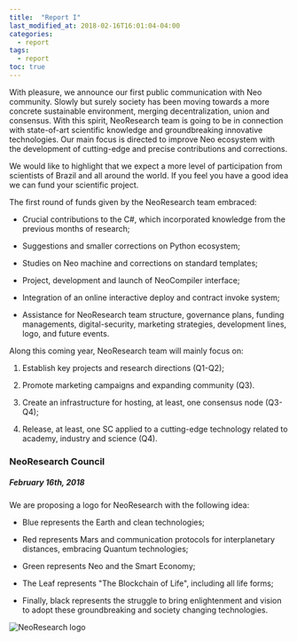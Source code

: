 ```yaml
---
title:  "Report I"
last_modified_at: 2018-02-16T16:01:04-04:00
categories:
  - report
tags:
  - report
toc: true
---
```

With pleasure, we announce our first public communication with Neo community.
Slowly but surely society has been moving towards a more concrete sustainable environment, merging decentralization, union and consensus.
With this spirit, NeoResearch team is going to be in connection with state-of-art scientific knowledge and groundbreaking innovative technologies.
Our main focus is directed to improve Neo ecosystem with the development of cutting-edge and precise contributions and corrections.

We would like to highlight that we expect a more level of participation from scientists of Brazil and all around the world.
If you feel you have a good idea we can fund your scientific project.

The first round of funds given by the NeoResearch team embraced:

* Crucial contributions to the C#, which incorporated knowledge from the previous months of research;

* Suggestions and smaller corrections on Python ecosystem;

* Studies on Neo machine and corrections on standard templates;

* Project, development and launch of NeoCompiler interface;

* Integration of an online interactive deploy and contract invoke system;

* Assistance for NeoResearch team structure, governance plans, funding managements, digital-security, marketing strategies, development lines, logo, and future events.

Along this coming year, NeoResearch team will mainly focus on:

1. Establish key projects and research directions (Q1-Q2);

1. Promote marketing campaigns and expanding community (Q3).

1. Create an infrastructure for hosting, at least, one consensus node (Q3-Q4);

1. Release, at least, one SC applied to a cutting-edge technology related to academy, industry and science (Q4).

### NeoResearch Council

##### February 16th, 2018

We are proposing a logo for NeoResearch with the following idea:

* Blue represents the Earth and clean technologies;

* Red represents Mars and communication protocols for interplanetary distances, embracing Quantum technologies;

* Green represents Neo and the Smart Economy;

* The Leaf represents "The Blockchain of Life", including all life forms;

* Finally, black represents the struggle to bring enlightenment and vision to adopt these groundbreaking and society changing technologies.

![NeoResearch logo](/assets/images/NeoResearch-Logo.png)
